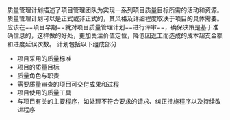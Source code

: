 质量管理计划描述了项目管理团队为实现一系列项目质量目标所需的活动和资源。质量管理计划可以是正式或非正式的，其风格及详细程度取决于项目的具体需要。应该在==项目早期==就对项目质量管理计划==进行评审==，确保决策是基于准确信息的，这样做的好处，更加关注价值定位，降低因返工而造成的成本超支金额和进度延误次数。
计划包括以下组成部分
+ 项目采用的质量标准
+ 项目的质量目标
+ 质量角色与职责
+ 需要质量审查的项目可交付成果和过程
+ 项目使用的质量工具
+ 与项目有关的主要程序，如处理不符合要求的请求、纠正措施程序以及持续改进程序